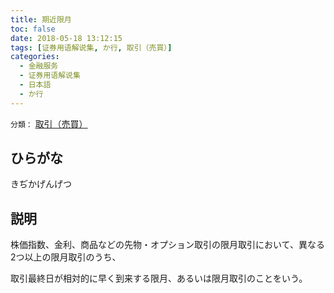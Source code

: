 ```yaml
---
title: 期近限月
toc: false
date: 2018-05-18 13:12:15
tags: [证券用语解说集, か行, 取引（売買）]
categories:
  - 金融服务
  - 证券用语解说集
  - 日本語
  - か行
---
```


`分類：` [取引（売買）](/tags/取引（売買）/)

## ひらがな

きぢかげんげつ

## 説明

株価指数、金利、商品などの先物・オプション取引の限月取引において、異なる2つ以上の限月取引のうち、

取引最終日が相対的に早く到来する限月、あるいは限月取引のことをいう。
